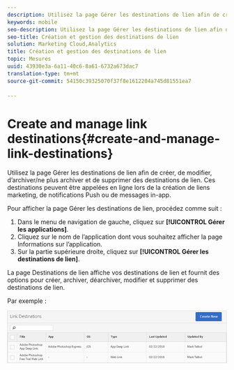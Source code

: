 ```yaml
---
description: Utilisez la page Gérer les destinations de lien afin de créer, de modifier, d’archiver/ne plus archiver et de supprimer des destinations de lien. These destinations can be called inline when building Marketing Links, push notifications, or in-app messages.
keywords: mobile
seo-description: Utilisez la page Gérer les destinations de lien afin de créer, de modifier, d’archiver/ne plus archiver et de supprimer des destinations de lien. These destinations can be called inline when building Marketing Links, push notifications, or in-app messages.
seo-title: Création et gestion des destinations de lien
solution: Marketing Cloud,Analytics
title: Création et gestion des destinations de lien
topic: Mesures
uuid: 43930e3a-6a11-40c6-8a61-6732a673dac7
translation-type: tm+mt
source-git-commit: 54150c39325070f37f8e1612204a745d81551ea7

---
```



# Create and manage link destinations{#create-and-manage-link-destinations}

Utilisez la page Gérer les destinations de lien afin de créer, de modifier, d’archiver/ne plus archiver et de supprimer des destinations de lien. Ces destinations peuvent être appelées en ligne lors de la création de liens marketing, de notifications Push ou de messages in-app.

Pour afficher la page Gérer les destinations de lien, procédez comme suit :

1. Dans le menu de navigation de gauche, cliquez sur **[!UICONTROL Gérer les applications]**.
1. Cliquez sur le nom de l’application dont vous souhaitez afficher la page Informations sur l’application.
1. Sur la partie supérieure droite, cliquez sur **[!UICONTROL Gérer les destinations de lien]**.

La page Destinations de lien affiche vos destinations de lien et fournit des options pour créer, archiver, déarchiver, modifier et supprimer des destinations de lien.

Par exemple :

![](assets/link_destinations_list.png)

